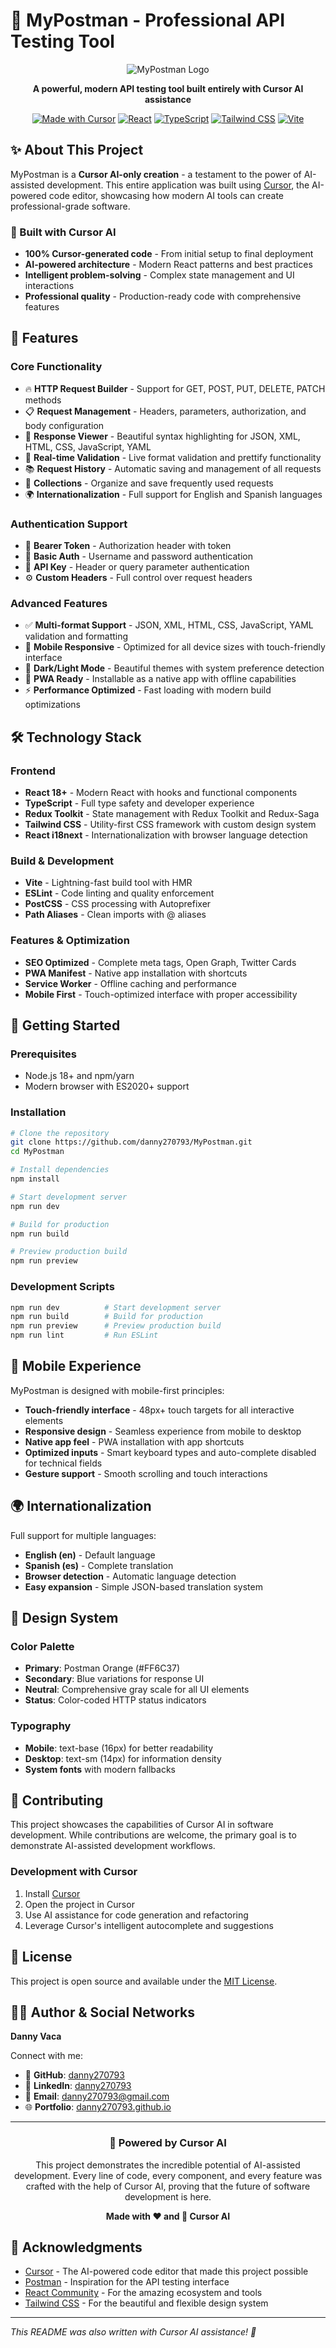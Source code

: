 # 🚀 MyPostman - Professional API Testing Tool

<div align="center">

![MyPostman Logo](public/favicon.svg)

**A powerful, modern API testing tool built entirely with Cursor AI assistance**

[![Made with Cursor](https://img.shields.io/badge/Made%20with-Cursor%20AI-FF6C37?style=for-the-badge&logo=cursor)](https://cursor.sh/)
[![React](https://img.shields.io/badge/React-18+-61DAFB?style=for-the-badge&logo=react)](https://reactjs.org/)
[![TypeScript](https://img.shields.io/badge/TypeScript-5+-3178C6?style=for-the-badge&logo=typescript)](https://www.typescriptlang.org/)
[![Tailwind CSS](https://img.shields.io/badge/Tailwind%20CSS-3+-06B6D4?style=for-the-badge&logo=tailwindcss)](https://tailwindcss.com/)
[![Vite](https://img.shields.io/badge/Vite-5+-646CFF?style=for-the-badge&logo=vite)](https://vitejs.dev/)

</div>

## ✨ About This Project

MyPostman is a **Cursor AI-only creation** - a testament to the power of AI-assisted development. This entire application was built using [Cursor](https://cursor.sh/), the AI-powered code editor, showcasing how modern AI tools can create professional-grade software.

### 🤖 Built with Cursor AI
- **100% Cursor-generated code** - From initial setup to final deployment
- **AI-powered architecture** - Modern React patterns and best practices
- **Intelligent problem-solving** - Complex state management and UI interactions
- **Professional quality** - Production-ready code with comprehensive features

## 🌟 Features

### Core Functionality
- 🔥 **HTTP Request Builder** - Support for GET, POST, PUT, DELETE, PATCH methods
- 📋 **Request Management** - Headers, parameters, authorization, and body configuration
- 🎨 **Response Viewer** - Beautiful syntax highlighting for JSON, XML, HTML, CSS, JavaScript, YAML
- 🔄 **Real-time Validation** - Live format validation and prettify functionality
- 📚 **Request History** - Automatic saving and management of all requests
- 💾 **Collections** - Organize and save frequently used requests
- 🌍 **Internationalization** - Full support for English and Spanish languages

### Authentication Support
- 🔐 **Bearer Token** - Authorization header with token
- 🔑 **Basic Auth** - Username and password authentication  
- 🎫 **API Key** - Header or query parameter authentication
- ⚙️ **Custom Headers** - Full control over request headers

### Advanced Features
- ✅ **Multi-format Support** - JSON, XML, HTML, CSS, JavaScript, YAML validation and formatting
- 📱 **Mobile Responsive** - Optimized for all device sizes with touch-friendly interface
- 🌙 **Dark/Light Mode** - Beautiful themes with system preference detection
- 🚀 **PWA Ready** - Installable as a native app with offline capabilities
- ⚡ **Performance Optimized** - Fast loading with modern build optimizations

## 🛠️ Technology Stack

### Frontend
- **React 18+** - Modern React with hooks and functional components
- **TypeScript** - Full type safety and developer experience
- **Redux Toolkit** - State management with Redux Toolkit and Redux-Saga
- **Tailwind CSS** - Utility-first CSS framework with custom design system
- **React i18next** - Internationalization with browser language detection

### Build & Development
- **Vite** - Lightning-fast build tool with HMR
- **ESLint** - Code linting and quality enforcement  
- **PostCSS** - CSS processing with Autoprefixer
- **Path Aliases** - Clean imports with @ aliases

### Features & Optimization
- **SEO Optimized** - Complete meta tags, Open Graph, Twitter Cards
- **PWA Manifest** - Native app installation with shortcuts
- **Service Worker** - Offline caching and performance
- **Mobile First** - Touch-optimized interface with proper accessibility

## 🚀 Getting Started

### Prerequisites
- Node.js 18+ and npm/yarn
- Modern browser with ES2020+ support

### Installation

```bash
# Clone the repository
git clone https://github.com/danny270793/MyPostman.git
cd MyPostman

# Install dependencies
npm install

# Start development server
npm run dev

# Build for production
npm run build

# Preview production build
npm run preview
```

### Development Scripts
```bash
npm run dev          # Start development server
npm run build        # Build for production
npm run preview      # Preview production build
npm run lint         # Run ESLint
```

## 📱 Mobile Experience

MyPostman is designed with mobile-first principles:

- **Touch-friendly interface** - 48px+ touch targets for all interactive elements
- **Responsive design** - Seamless experience from mobile to desktop
- **Native app feel** - PWA installation with app shortcuts
- **Optimized inputs** - Smart keyboard types and auto-complete disabled for technical fields
- **Gesture support** - Smooth scrolling and touch interactions

## 🌍 Internationalization

Full support for multiple languages:

- **English (en)** - Default language
- **Spanish (es)** - Complete translation
- **Browser detection** - Automatic language detection
- **Easy expansion** - Simple JSON-based translation system

## 🎨 Design System

### Color Palette
- **Primary**: Postman Orange (#FF6C37)
- **Secondary**: Blue variations for response UI
- **Neutral**: Comprehensive gray scale for all UI elements
- **Status**: Color-coded HTTP status indicators

### Typography
- **Mobile**: text-base (16px) for better readability
- **Desktop**: text-sm (14px) for information density
- **System fonts** with modern fallbacks

## 🤝 Contributing

This project showcases the capabilities of Cursor AI in software development. While contributions are welcome, the primary goal is to demonstrate AI-assisted development workflows.

### Development with Cursor
1. Install [Cursor](https://cursor.sh/)
2. Open the project in Cursor
3. Use AI assistance for code generation and refactoring
4. Leverage Cursor's intelligent autocomplete and suggestions

## 📄 License

This project is open source and available under the [MIT License](LICENSE).

## 👨‍💻 Author & Social Networks

**Danny Vaca**

Connect with me:
- 🐙 **GitHub**: [danny270793](https://github.com/danny270793)
- 💼 **LinkedIn**: [danny270793](https://www.linkedin.com/in/danny270793)
- 📧 **Email**: danny270793@gmail.com
- 🌐 **Portfolio**: [danny270793.github.io](https://danny270793.github.io)

---

<div align="center">

### 🤖 Powered by Cursor AI

This project demonstrates the incredible potential of AI-assisted development. Every line of code, every component, and every feature was crafted with the help of Cursor AI, proving that the future of software development is here.

**Made with ❤️ and 🤖 Cursor AI**

</div>

## 🙏 Acknowledgments

- [Cursor](https://cursor.sh/) - The AI-powered code editor that made this project possible
- [Postman](https://postman.com/) - Inspiration for the API testing interface
- [React Community](https://reactjs.org/) - For the amazing ecosystem and tools
- [Tailwind CSS](https://tailwindcss.com/) - For the beautiful and flexible design system

---

*This README was also written with Cursor AI assistance! 🤖*